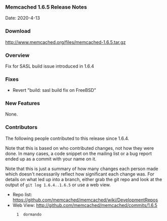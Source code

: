 ### Memcached 1.6.5 Release Notes

Date: 2020-4-13

### Download

http://www.memcached.org/files/memcached-1.6.5.tar.gz

### Overview

Fix for SASL build issue introduced in 1.6.4

### Fixes

  * Revert "build: sasl build fix on FreeBSD"

### New Features

None.

### Contributors

The following people contributed to this release since 1.6.4.

Note that this is based on who contributed changes, not how they were
done.  In many cases, a code snippet on the mailing list or a bug
report ended up as a commit with your name on it.

Note that this is just a summary of how many changes each person made
which doesn't necessarily reflect how significant each change was.
For details on what led up into a branch, either grab the git repo and
look at the output of `git log 1.6.4..1.6.5` or use a web view.

  * Repo list: https://github.com/memcached/memcached/wiki/DevelopmentRepos
  * Web View: http://github.com/memcached/memcached/commits/1.6.5

```
     1	dormando

```
